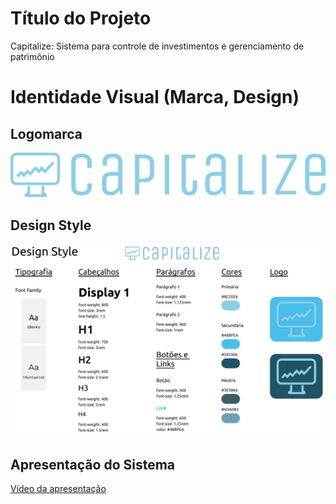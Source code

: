 # Título do Projeto

Capitalize: Sistema para controle de investimentos e gerenciamento de patrimônio

# Identidade Visual (Marca, Design)

## Logomarca

<img src="/docs/img/logo_marca.png">

## Design Style

<img src="/docs/img/design_style.png">

## Apresentação do Sistema 

[Vídeo da apresentação](/presentation/VideoCompleto.mp4)

